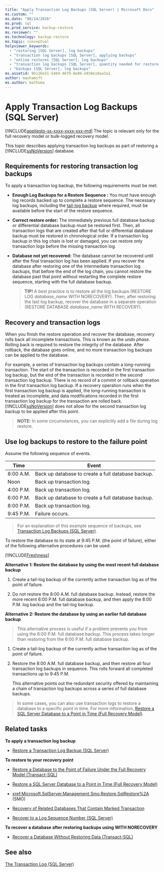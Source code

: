```yaml
---
title: "Apply Transaction Log Backups (SQL Server) | Microsoft Docs"
ms.custom: ""
ms.date: "08/14/2016"
ms.prod: sql
ms.prod_service: backup-restore
ms.reviewer: ""
ms.technology: backup-restore
ms.topic: conceptual
helpviewer_keywords: 
  - "restoring [SQL Server], log backups"
  - "transaction log backups [SQL Server], applying backups"
  - "online restores [SQL Server], log backups"
  - "transaction log backups [SQL Server], quantity needed for restore sequence"
  - "backups [SQL Server], log backups"
ms.assetid: 9b12be51-5469-46f9-8e86-e938e10aa3a1
author: mashamsft
ms.author: mathoma
---
```

# Apply Transaction Log Backups (SQL Server)
[!INCLUDE[appliesto-ss-xxxx-xxxx-xxx-md](../../includes/appliesto-ss-xxxx-xxxx-xxx-md.md)]
  The topic is relevant only for the full recovery model or bulk-logged recovery model.  
  
 This topic describes applying transaction log backups as part of restoring a [!INCLUDE[ssNoVersion](../../includes/ssnoversion-md.md)] database.  
 
  
##  <a name="Requirements"></a> Requirements for restoring transaction log backups  
 To apply a transaction log backup, the following requirements must be met:  
  
-   **Enough Log Backups for a Restore Sequence :** You must have enough log records backed up to complete a restore sequence. The necessary log backups, including the [tail-log backup](../../relational-databases/backup-restore/tail-log-backups-sql-server.md) where required, must be available before the start of the restore sequence.  
  
-   **Correct restore order:**  The immediately previous full database backup or differential database backup must be restored first. Then, all transaction logs that are created after that full or differential database backup must be restored in chronological order. If a transaction log backup in this log chain is lost or damaged, you can restore only transaction logs before the missing transaction log.  
  
-   **Database not yet recovered:**  The database cannot be recovered until after the final transaction log has been applied. If you recover the database after restoring one of the intermediate transaction log backups, that before the end of the log chain, you cannot restore the database past that point without restarting the complete restore sequence, starting with the full database backup.  
  
    > **TIP!** A best practice is to restore all the log backups (RESTORE LOG *database_name* WITH NORECOVERY). Then, after restoring the last log backup, recover the database in a separate operation (RESTORE DATABASE *database_name* WITH RECOVERY).  
  
##  <a name="RecoveryAndTlogs"></a> Recovery and transaction logs  
 When you finish the restore operation and recover the database, recovery rolls back all incomplete transactions. This is known as the *undo phase*. Rolling back is required to restore the integrity of the database. After rollback, the database goes online, and no more transaction log backups can be applied to the database.  
  
 For example, a series of transaction log backups contain a long-running transaction. The start of the transaction is recorded in the first transaction log backup, but the end of the transaction is recorded in the second transaction log backup. There is no record of a commit or rollback operation in the first transaction log backup. If a recovery operation runs when the first transaction log backup is applied, the long-running transaction is treated as incomplete, and data modifications recorded in the first transaction log backup for the transaction are rolled back. [!INCLUDE[ssNoVersion](../../includes/ssnoversion-md.md)] does not allow for the second transaction log backup to be applied after this point.  
  
> **NOTE:** In some circumstances, you can explicitly add a file during log restore.  
  
##  <a name="PITrestore"></a> Use log backups to restore to the failure point  
 Assume the following sequence of events.  
  
|Time|Event|  
|----------|-----------|  
|8:00 A.M.|Back up database to create a full database backup.|  
|Noon|Back up transaction log.|  
|4:00 P.M.|Back up transaction log.|  
|6:00 P.M.|Back up database to create a full database backup.|  
|8:00 P.M.|Back up transaction log.|  
|9:45 P.M.|Failure occurs.|  
  
> For an explanation of this example sequence of backups, see [Transaction Log Backups &#40;SQL Server&#41;](../../relational-databases/backup-restore/transaction-log-backups-sql-server.md).  
  
 To restore the database to its state at 9:45 P.M. (the point of failure), either of the following alternative procedures can be used:  

[!INCLUDE[Freshness](../../includes/paragraph-content/fresh-note-steps-feedback.md)]

 **Alternative 1: Restore the database by using the most recent full database backup**  
  
1.  Create a tail-log backup of the currently active transaction log as of the point of failure.  
  
2.  Do not restore the 8:00 A.M. full database backup. Instead, restore the more recent 6:00 P.M. full database backup, and then apply the 8:00 P.M. log backup and the tail-log backup.  
  
 **Alternative 2: Restore the database by using an earlier full database backup**  
  
> This alternative process is useful if a problem prevents you from using the 6:00 P.M. full database backup. This process takes longer than restoring from the 6:00 P.M. full database backup.  
  
1.  Create a tail-log backup of the currently active transaction log as of the point of failure.  
  
2.  Restore the 8:00 A.M. full database backup, and then restore all four transaction log backups in sequence. This rolls forward all completed transactions up to 9:45 P.M.  
  
     This alternative points out the redundant security offered by maintaining a chain of transaction log backups across a series of full database backups.  
  
> In some cases, you can also use transaction logs to restore a database to a specific point in time. For more information, [Restore a SQL Server Database to a Point in Time &#40;Full Recovery Model&#41;](../../relational-databases/backup-restore/restore-a-sql-server-database-to-a-point-in-time-full-recovery-model.md).  
  
##  <a name="RelatedTasks"></a> Related tasks  
 **To apply a transaction log backup**  
  
-   [Restore a Transaction Log Backup &#40;SQL Server&#41;](../../relational-databases/backup-restore/restore-a-transaction-log-backup-sql-server.md)  
  
 **To restore to your recovery point**  
  
-   [Restore a Database to the Point of Failure Under the Full Recovery Model &#40;Transact-SQL&#41;](../../relational-databases/backup-restore/restore-database-to-point-of-failure-full-recovery.md)  
  
-   [Restore a SQL Server Database to a Point in Time &#40;Full Recovery Model&#41;](../../relational-databases/backup-restore/restore-a-sql-server-database-to-a-point-in-time-full-recovery-model.md)  
  
-   <xref:Microsoft.SqlServer.Management.Smo.Restore.SqlRestore%2A> (SMO)  
  
-   [Recovery of Related  Databases That Contain Marked Transaction](../../relational-databases/backup-restore/recovery-of-related-databases-that-contain-marked-transaction.md)  
  
-   [Recover to a Log Sequence Number &#40;SQL Server&#41;](../../relational-databases/backup-restore/recover-to-a-log-sequence-number-sql-server.md)  
  
 **To recover a database after restoring backups using WITH NORECOVERY**  
  
-   [Recover a Database Without Restoring Data &#40;Transact-SQL&#41;](../../relational-databases/backup-restore/recover-a-database-without-restoring-data-transact-sql.md)  
  
## See also  
 [The Transaction Log &#40;SQL Server&#41;](../../relational-databases/logs/the-transaction-log-sql-server.md)  
  
  
